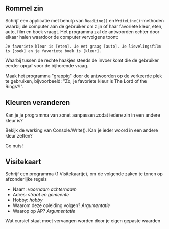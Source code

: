 ## Rommel zin

Schrijf een applicatie met behulp van ``ReadLine()`` en ``WriteLine()``-methoden waarbij de computer aan de gebruiker om zijn of haar favoriete kleur, eten, auto, film en boek vraagt. Het programma zal de antwoorden echter door elkaar halen waardoor de computer vervolgens toont: 

<!---{line-numbers:false}--->
```text
Je favoriete kleur is [eten]. Je eet graag [auto]. Je lievelingsfilm is [boek] en je favoriete boek is [kleur].
```

Waarbij tussen de rechte haakjes steeds de invoer komt die de gebruiker eerder opgaf voor de bijhorende vraag.

Maak het programma "grappig" door de antwoorden op de verkeerde plek te gebruiken, bijvoorbeeld: "Zo, je favoriete kleur is The Lord of the Rings?!".

## Kleuren veranderen

Kan je je programma van zonet aanpassen zodat iedere zin in een andere kleur is?

Bekijk de werking van Console.Write(). Kan je ieder woord in een andere kleur zetten?

Go nuts!

## Visitekaart

Schrijf een programma (1 Visitekaartje), om de volgende zaken te tonen op afzonderlijke regels
* Naam: *voornaam achternaam*
* Adres: *straat en gemeente* 
* Hobby: *hobby*
* Waarom deze opleiding volgen? *Argumentatie*
* Waarop op AP? *Argumentatie*

Wat cursief staat moet  vervangen worden door je eigen gepaste waarden

<!---{pagebreak}--->